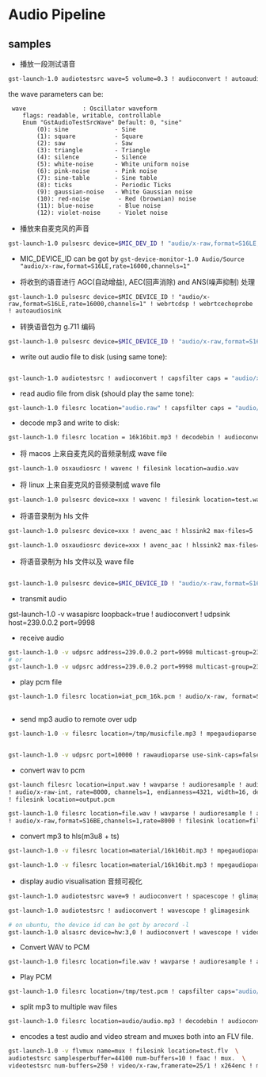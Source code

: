 # Audio Pipeline


## samples
* 播放一段测试语音

```sh
gst-launch-1.0 audiotestsrc wave=5 volume=0.3 ! audioconvert ! autoaudiosink
```

the wave parameters can be:

```
 wave                : Oscillator waveform
    flags: readable, writable, controllable
    Enum "GstAudioTestSrcWave" Default: 0, "sine"
        (0): sine             - Sine
        (1): square           - Square
        (2): saw              - Saw
        (3): triangle         - Triangle
        (4): silence          - Silence
        (5): white-noise      - White uniform noise
        (6): pink-noise       - Pink noise
        (7): sine-table       - Sine table
        (8): ticks            - Periodic Ticks
        (9): gaussian-noise   - White Gaussian noise
        (10): red-noise        - Red (brownian) noise
        (11): blue-noise       - Blue noise
        (12): violet-noise     - Violet noise
```


* 播放来自麦克风的声音



```sh
gst-launch-1.0 pulsesrc device=$MIC_DEV_ID ! "audio/x-raw,format=S16LE,rate=16000,channels=1" ! autoaudiosink
```
  - MIC_DEVICE_ID can be got by `gst-device-monitor-1.0 Audio/Source "audio/x-raw,format=S16LE,rate=16000,channels=1"`

* 将收到的语音进行 AGC(自动增益), AEC(回声消除) and ANS(噪声抑制) 处理

```
gst-launch-1.0 pulsesrc device=$MIC_DEVICE_ID ! "audio/x-raw,format=S16LE,rate=16000,channels=1" ! webrtcdsp ! webrtcechoprobe ! autoaudiosink
```

* 转换语音包为 g.711 编码

```sh
gst-launch-1.0 pulsesrc device=$MIC_DEVICE_ID ! "audio/x-raw,format=S16LE,rate=16000,channels=1" ! alawenc
```

* write out audio file to disk (using same tone):

```sh

gst-launch-1.0 audiotestsrc ! audioconvert ! capsfilter caps = "audio/x-raw,format=S16LE,channels=1,rate=16000" ! filesink location = "audio.raw"
```

* read audio file from disk (should play the same tone):

```sh
gst-launch-1.0 filesrc location="audio.raw" ! capsfilter caps = "audio/x-raw,format=S16LE,channels=1,rate=16000" ! audioconvert ! audoaudiosink
```


* decode mp3 and write to disk:

```sh
gst-launch-1.0 filesrc location = 16k16bit.mp3 ! decodebin ! audioconvert ! capsfilter caps = "audio/x-raw,format=S16LE,channels=1,rate=16000" ! filesink location = "audio.raw"
```


* 将 macos 上来自麦克风的音频录制成 wave file

```sh
gst-launch-1.0 osxaudiosrc ! wavenc ! filesink location=audio.wav
```

* 将 linux 上来自麦克风的音频录制成 wave file

```sh
gst-launch-1.0 pulsesrc device=xxx ! wavenc ! filesink location=test.wav
```

* 将语音录制为 hls 文件

```sh
gst-launch-1.0 pulsesrc device=xxx ! avenc_aac ! hlssink2 max-files=5

gst-launch-1.0 osxaudiosrc device=xxx ! avenc_aac ! hlssink2 max-files=5
```

* 将语音录制为 hls 文件以及 wave file
```sh

gst-launch-1.0 pulsesrc device=$MIC_DEVICE_ID ! "audio/x-raw,format=S16LE,rate=16000,channels=1" ! webrtcdsp ! webrtcechoprobe ! audioconvert ! tee name=t ! queue ! avenc_aac ! hlssink2 max-files=5 playlist-location=waltertest.m3u8 location=waltertest_%05d.ts t. ! queue ! wavenc ! filesink location=waltertest.wav

```


* transmit audio 

gst-launch-1.0 -v wasapisrc loopback=true ! audioconvert ! udpsink host=239.0.0.2 port=9998

* receive audio

```sh
gst-launch-1.0 -v udpsrc address=239.0.0.2 port=9998 multicast-group=239.0.0.1 caps="audio/x-raw,format=F32LE,rate=48000,channels=2" ! queue ! audioconvert ! autoaudiosink
# or 
gst-launch-1.0 -v udpsrc address=239.0.0.2 port=9998 multicast-group=239.0.0.1 caps="audio/x-raw,format=S16LE,rate=48000,channels=2" ! queue ! audioconvert ! autoaudiosink
```

* play pcm file
```sh
gst-launch-1.0 filesrc location=iat_pcm_16k.pcm ! audio/x-raw, format=S16LE, channels=1, layout=interleaved, rate=16000 ! autoaudiosink
 
```

* send mp3 audio to remote over udp

```sh
gst-launch-1.0 -v filesrc location=/tmp/musicfile.mp3 ! mpegaudioparse ! mpg123audiodec ! audioconvert ! audioresample ! audio/x-raw, rate=16000, channels=1, format=S16LE ! audiomixer blocksize=320 ! udpsink host=192.168.1.10 port=10000


gst-launch-1.0 -v udpsrc port=10000 ! rawaudioparse use-sink-caps=false format=pcm pcm-format=s16le sample-rate=16000 num-channels=1 ! queue ! audioconvert ! audioresample ! autoaudiosink
```

* convert wav to pcm

```sh
gst-launch filesrc location=input.wav ! wavparse ! audioresample ! audioconvert \
! audio/x-raw-int, rate=8000, channels=1, endianness=4321, width=16, depth=16, signed=true \
! filesink location=output.pcm 

gst-launch-1.0 filesrc location=file.wav ! wavparse ! audioresample ! audioconvert \
! audio/x-raw,format=S16BE,channels=1,rate=8000 ! filesink location=file.pcm

```


* convert mp3 to hls(m3u8 + ts)

```sh
gst-launch-1.0 -v filesrc location=material/16k16bit.mp3 ! mpegaudioparse ! mpg123audiodec ! audioconvert ! avenc_aac ! hlssink2 max-files=5

gst-launch-1.0 -v filesrc location=material/16k16bit.mp3 ! mpegaudioparse ! mpg123audiodec ! audioconvert ! alawenc ! hlssink2 max-files=5
```

* display audio visualisation 音频可视化

```sh
gst-launch-1.0 audiotestsrc wave=9 ! audioconvert ! spacescope ! glimagesink

gst-launch-1.0 audiotestsrc ! audioconvert ! wavescope ! glimagesink

# on ubuntu, the device id can be got by arecord -l
gst-launch-1.0 alsasrc device=hw:3,0 ! audioconvert ! wavescope ! videoconvert ! ximagesink
```

* Convert WAV to PCM

```sh
gst-launch-1.0 filesrc location=file.wav ! wavparse ! audioresample ! audioconvert ! audio/x-raw,format=S16LE,channels=1,rate=8000 ! filesink location=file.pcm
```


* Play PCM

```sh
gst-launch-1.0 filesrc location=/tmp/test.pcm ! capsfilter caps="audio/x-raw,format=S16LE,channels=1,rate=16000" ! audioconvert ! audioresample ! autoaudiosink
```

* split mp3 to multiple wav files

```sh
gst-launch-1.0 filesrc location=audio/audio.mp3 ! decodebin ! audioconvert ! splitmuxsink location=/tmp/out_%d.wav muxer=wavenc max-size-time=10000000000
```


* encodes a test audio and video stream and muxes both into an FLV file.

```sh
gst-launch-1.0 -v flvmux name=mux ! filesink location=test.flv  \
audiotestsrc samplesperbuffer=44100 num-buffers=10 ! faac ! mux.  \
videotestsrc num-buffers=250 ! video/x-raw,framerate=25/1 ! x264enc ! mux.
```